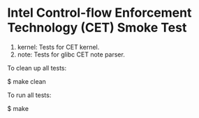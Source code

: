 # Intel Control-flow Enforcement Technology (CET) Smoke Test

1. kernel: Tests for CET kernel.
2. note: Tests for glibc CET note parser.

To clean up all tests:

$ make clean

To run all tests:

$ make
